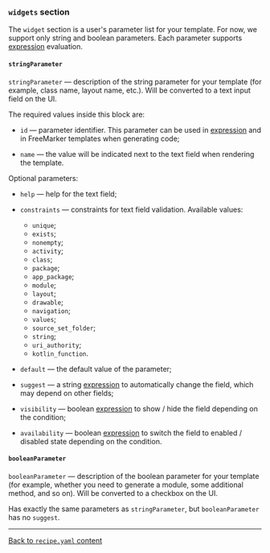 ### `widgets` section

The `widget` section is a user's parameter list for your template. For now, we support only string and boolean
parameters. Each parameter supports [expression](../EXPRESSIONS.md) evaluation.

#### `stringParameter`

`stringParameter` — description of the string parameter for your template (for example, class name, layout name, etc.).
Will be converted to a text input field on the UI.

The required values inside this block are:

- `id` — parameter identifier. This parameter can be used in [expression](../EXPRESSIONS.md) and in FreeMarker templates
  when generating code;

- `name` — the value will be indicated next to the text field when rendering the template.

Optional parameters:

- `help` — help for the text field;
- `constraints` — constraints for text field validation. Available values:

    * `unique`;
    * `exists`;
    * `nonempty`;
    * `activity`;
    * `class`;
    * `package`;
    * `app_package`;
    * `module`;
    * `layout`;
    * `drawable`;
    * `navigation`;
    * `values`;
    * `source_set_folder`;
    * `string`;
    * `uri_authority`;
    * `kotlin_function`.

- `default` — the default value of the parameter;
- `suggest` — a string [expression](../EXPRESSIONS.md) to automatically change the field, which may depend on other
  fields;
- `visibility` — boolean [expression](../EXPRESSIONS.md) to show / hide the field depending on the condition;
- `availability` — boolean [expression](../EXPRESSIONS.md) to switch the field to enabled / disabled state depending on
  the condition.

#### `booleanParameter`

`booleanParameter` — description of the boolean parameter for your template (for example, whether you need to generate
a module, some additional method, and so on). Will be converted to a checkbox on the UI.

Has exactly the same parameters as `stringParameter`, but `booleanParameter` has no `suggest`.

---

[Back to `recipe.yaml` content](../RECIPE_CONTENT.md)
